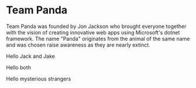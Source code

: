 # Team Panda

Team Panda was founded by Jon Jackson who brought everyone together with the vision of creating innovative web apps using Microsoft's dotnet framework. The name "Panda" originates from the animal of the same name and was chosen raise awareness as they are nearly extinct.

Hello Jack and Jake

Hello both 

Hello mysterious strangers